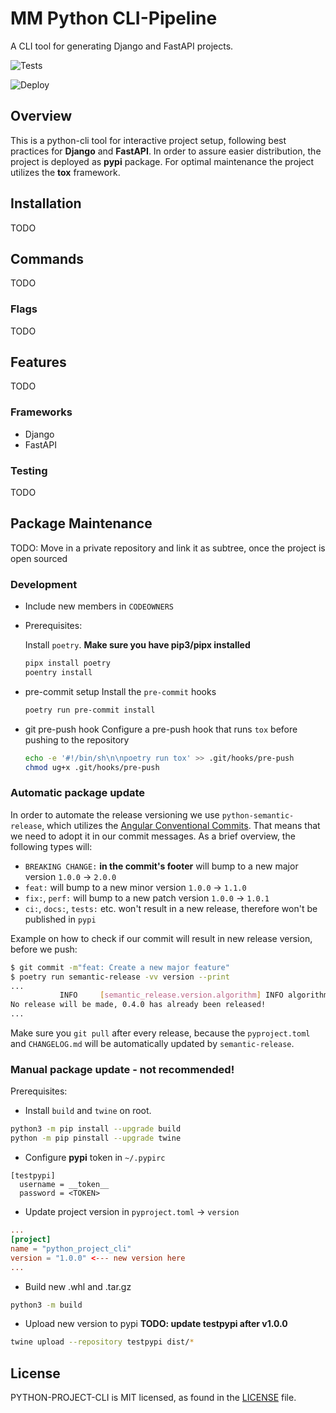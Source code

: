 # MM Python CLI-Pipeline
A CLI tool for generating Django and FastAPI projects.

![Tests](https://github.com/MentorMate/python-project-cli/actions/workflows/tests.yaml/badge.svg)

![Deploy](https://github.com/MentorMate/python-project-cli/actions/workflows/release.yaml/badge.svg)

## Overview
This is a python-cli tool for interactive project setup, following best practices for **Django** and **FastAPI**.
In order to assure easier distribution, the project is deployed as **pypi** package.
For optimal maintenance the project utilizes the **tox** framework.

## Installation
TODO

## Commands
TODO

### Flags
TODO

## Features
TODO

### Frameworks
- Django
- FastAPI

### Testing
TODO

## Package Maintenance
TODO: Move in a private repository and link it as subtree, once the project is open sourced

### Development
- Include new members in `CODEOWNERS`

- Prerequisites:

  Install `poetry`. **Make sure you have pip3/pipx installed**
  ```bash
  pipx install poetry
  poentry install
  ```

- pre-commit setup
  Install the `pre-commit` hooks
  ```bash
  poetry run pre-commit install
  ```

- git pre-push hook
  Configure a pre-push hook that runs `tox` before pushing to the repository
  ```bash
  echo -e '#!/bin/sh\n\npoetry run tox' >> .git/hooks/pre-push
  chmod ug+x .git/hooks/pre-push
  ```

### Automatic package update
In order to automate the release versioning we use `python-semantic-release`, which utilizes the [Angular Conventional Commits](https://www.conventionalcommits.org/en/v1.0.0-beta.4/). That means that we need to adopt it in our commit messages.
As a brief overview, the following types will:
  - `BREAKING CHANGE:` **in the commit's footer** will bump to a new major version `1.0.0` -> `2.0.0`
  - `feat:` will bump to a new minor version `1.0.0` -> `1.1.0`
  - `fix:`, `perf:` will bump to a new patch version `1.0.0` -> `1.0.1`
  - `ci:`, `docs:`, `tests:` etc. won't result in a new release, therefore won't be published in `pypi`

Example on how to check if our commit will result in new release version, before we push:
```bash
$ git commit -m"feat: Create a new major feature"
$ poetry run semantic-release -vv version --print
...
           INFO     [semantic_release.version.algorithm] INFO algorithm.tags_and_versions: found 6 previous tags                                                               algorithm.py:58
No release will be made, 0.4.0 has already been released!
...
```
Make sure you `git pull` after every release, because the `pyproject.toml` and `CHANGELOG.md` will be automatically updated by `semantic-release`.

### Manual package update - not recommended!
Prerequisites:

- Install `build` and `twine` on root.
```bash
python3 -m pip install --upgrade build
python -m pip pinstall --upgrade twine
```

- Configure **pypi** token in `~/.pypirc`
```
[testpypi]
  username = __token__
  password = <TOKEN>
```
- Update project version in `pyproject.toml` -> `version`
```toml
...
[project]
name = "python_project_cli"
version = "1.0.0" <--- new version here
...
```

- Build new .whl and .tar.gz
```bash
python3 -m build
```

- Upload new version to pypi **TODO: update testpypi after v1.0.0**
```bash
twine upload --repository testpypi dist/*
```

## License

PYTHON-PROJECT-CLI is MIT licensed, as found in the
[LICENSE](https://github.com/MentorMate/python-project-cli/blob/development/LICENSE) file.
